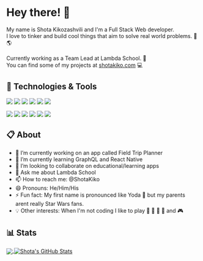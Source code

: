 # Hey there! 👋

My name is Shota Kikozashvili and I'm a Full Stack Web developer. 
<br>I love to tinker and build cool things that aim to solve real world problems. :hammer: :earth_americas:
<br><br>Currently working as a Team Lead at Lambda School. :school:
<br>You can find some of my projects at [shotakiko.com](https://shotakiko.com/) :computer:

## 🔧 Technologies & Tools
![](https://img.shields.io/badge/Code-JavaScript-informational?style=flat&logo=javascript&logoColor=white&color=F7DF1E)
![](https://img.shields.io/badge/Code-React-informational?style=flat&logo=react&logoColor=white&color=0088CC)
![](https://img.shields.io/badge/Code-Redux-informational?style=flat&logo=redux&logoColor=white&color=764ABC)
![](https://img.shields.io/badge/Code-Node.js-informational?style=flat&logo=node.js&logoColor=white&color=339933)
![](https://img.shields.io/badge/Code-Python-informational?style=flat&logo=python&logoColor=white&color=3776AB)
![](https://img.shields.io/badge/Code-Django-informational?style=flat&logo=django&logoColor=white&color=092E20)

![](https://img.shields.io/badge/Tools-PostgreSQL-informational?style=flat&logo=postgresql&logoColor=white&color=336791)
![](https://img.shields.io/badge/Styling-Sass-informational?style=flat&logo=sass&logoColor=white&color=CC6699)
![](https://img.shields.io/badge/Styling-Bootstrap-informational?style=flat&logo=bootstrap&logoColor=white&color=563D7C)
![](https://img.shields.io/badge/Styling-MaterialUI-informational?style=flat&logo=material-ui&logoColor=white&color=0081CB)
![](https://img.shields.io/badge/Deployment-Heroku-informational?style=flat&logo=heroku&logoColor=white&color=430098)
![](https://img.shields.io/badge/Deployment-Netlify-informational?style=flat&logo=netlify&logoColor=white&color=00C7B7)

## :clipboard: About
- 🔭 I’m currently working on an app called Field Trip Planner 
- 🌱 I’m currently learning GraphQL and React Native
- 👯 I’m looking to collaborate on educational/learning apps
- 💬 Ask me about Lambda School
- 📫 How to reach me: @ShotaKiko
- 😄 Pronouns: He/Him/His
- ⚡ Fun fact: My first name is pronounced like Yoda :flashlight: but my parents arent really Star Wars fans. 
- :bulb: Other interests: When I'm not coding I like to play :basketball: :football: :tennis: :guitar: and :video_game:

## :bar_chart: Stats

<a href="https://github.com/ShotaKiko/ShotaKiko">
  <img align="center" src="https://github-readme-stats.vercel.app/api/top-langs/?username=ShotaKiko&hide=html,&html&title_color=ffffff&text_color=c9cacc&icon_color=2bbc8a&bg_color=1d1f21" />
</a>

<a href="https://github.com/ShotaKiko/ShotaKiko">
  <img align="center" src="https://github-readme-stats.vercel.app/api?username=ShotaKiko&show_icons=true&line_height=27&count_private=true&title_color=ffffff&text_color=c9cacc&icon_color=2bbc8a&bg_color=1d1f21" alt="Shota's GitHub Stats" />
</a>

